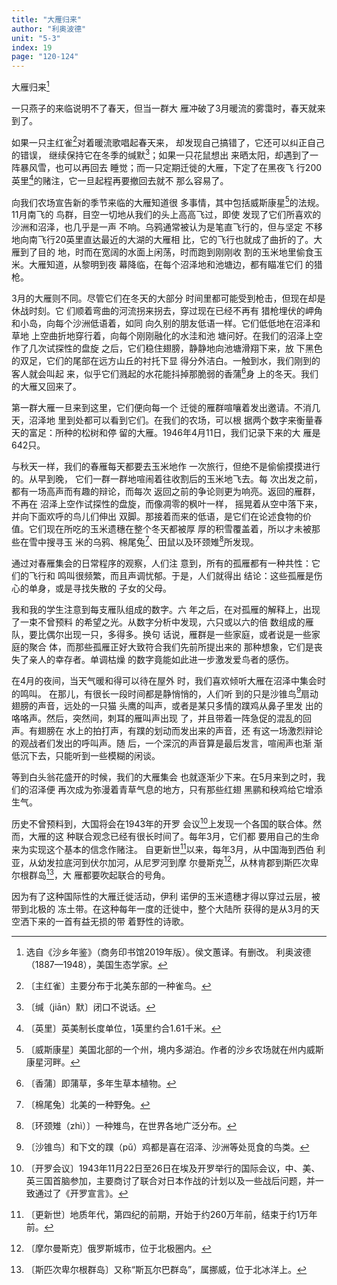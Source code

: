 ```yaml
---
title: "大雁归来"
author: "利奥波德"
unit: "5-3"
index: 19
page: "120-124"
---
```


大雁归来[^1-a]

一只燕子的来临说明不了春天，但当一群大
雁冲破了3月暖流的雾霭时，春天就来到了。

如果一只主红雀[^1-b]对着暖流歌唱起春天来，
却发现自己搞错了，它还可以纠正自己的错误，
继续保持它在冬季的缄默[^1-c]；如果一只花鼠想出
来晒太阳，却遇到了一阵暴风雪，也可以再回去
睡觉；而一只定期迁徙的大雁，下定了在黑夜飞
行200英里[^1-d]的赌注，它一旦起程再要撤回去就不
那么容易了。

向我们农场宣告新的季节来临的大雁知道很
多事情，其中包括威斯康星[^1-e]的法规。11月南飞的
鸟群，目空一切地从我们的头上高高飞过，即使
发现了它们所喜欢的沙洲和沼泽，也几乎是一声
不响。乌鸦通常被认为是笔直飞行的，但与坚定
不移地向南飞行20英里直达最近的大湖的大雁相
比，它的飞行也就成了曲折的了。大雁到了目的
地，时而在宽阔的水面上闲荡，时而跑到刚刚收
割的玉米地里偷食玉米。大雁知道，从黎明到夜
幕降临，在每个沼泽地和池塘边，都有瞄准它们
的猎枪。

[^1-a]: 选自《沙乡年鉴》（商务印书馆2019年版）。侯文蕙译。有删改。
    利奥波德（1887—1948），美国生态学家。
[^1-b]: 〔主红雀〕主要分布于北美东部的一种雀鸟。
[^1-c]: 〔缄（jiān）默〕闭口不说话。
[^1-d]: 〔英里〕英美制长度单位，1英里约合1.61千米。
[^1-e]: 〔威斯康星〕美国北部的一个州，境内多湖泊。作者的沙乡农场就在州内威斯康星河畔。

3月的大雁则不同。尽管它们在冬天的大部分
时间里都可能受到枪击，但现在却是休战时刻。它
们顺着弯曲的河流拐来拐去，穿过现在已经不再有
猎枪埋伏的岬角和小岛，向每个沙洲低语着，如同
向久别的朋友低语一样。它们低低地在沼泽和草地
上空曲折地穿行着，向每个刚刚融化的水洼和池
塘问好。在我们的沼泽上空作了几次试探性的盘旋
之后，它们稳住翅膀，静静地向池塘滑翔下来，放
下黑色的双足，它们的尾部在远方山丘的衬托下显
得分外洁白。一触到水，我们刚到的客人就会叫起
来，似乎它们溅起的水花能抖掉那脆弱的香蒲[^2-a]身
上的冬天。我们的大雁又回来了。

第一群大雁一旦来到这里，它们便向每一个
迁徙的雁群喧嚷着发出邀请。不消几天，沼泽地
里到处都可以看到它们。在我们的农场，可以根
据两个数字来衡量春天的富足：所种的松树和停
留的大雁。1946年4月11日，我们记录下来的大
雁是642只。

与秋天一样，我们的春雁每天都要去玉米地作
一次旅行，但绝不是偷偷摸摸进行的。从早到晚，
它们一群一群地喧闹着往收割后的玉米地飞去。每
次出发之前，都有一场高声而有趣的辩论，而每次
返回之前的争论则更为响亮。返回的雁群，不再在
沼泽上空作试探性的盘旋，而像凋零的枫叶一样，
摇晃着从空中落下来，并向下面欢呼的鸟儿们伸出
双脚。那接着而来的低语，是它们在论述食物的价
值。它们现在所吃的玉米遗穗在整个冬天都被厚
厚的积雪覆盖着，所以才未被那些在雪中搜寻玉
米的乌鸦、棉尾兔[^3-a]、田鼠以及环颈雉[^3-b]所发现。

[^2-a]: 〔香蒲〕即蒲草，多年生草本植物。

通过对春雁集会的日常程序的观察，人们注
意到，所有的孤雁都有一种共性：它们的飞行和
鸣叫很频繁，而且声调忧郁。于是，人们就得出
结论：这些孤雁是伤心的单身，或是寻找失散的
子女的父母。

我和我的学生注意到每支雁队组成的数字。六
年之后，在对孤雁的解释上，出现了一束不曾预料
的希望之光。从数字分析中发现，六只或以六的倍
数组成的雁队，要比偶尔出现一只，多得多。换句
话说，雁群是一些家庭，或者说是一些家庭的聚合
体，而那些孤雁正好大致符合我们先前所提出来的
那种想象，它们是丧失了亲人的幸存者。单调枯燥
的数字竟能如此进一步激发爱鸟者的感伤。

[^3-a]: 〔棉尾兔〕北美的一种野兔。
[^3-b]: 〔环颈雉（zhì）〕一种雉鸟，在世界各地广泛分布。

在4月的夜间，当天气暖和得可以待在屋外
时，我们喜欢倾听大雁在沼泽中集会时的鸣叫。
在那儿，有很长一段时间都是静悄悄的，人们听
到的只是沙锥鸟[^4-a]扇动翅膀的声音，远处的一只猫
头鹰的叫声，或者是某只多情的蹼鸡从鼻子里发
出的咯咯声。然后，突然间，刺耳的雁叫声出现
了，并且带着一阵急促的混乱的回声。有翅膀在
水上的拍打声，有蹼的划动而发出来的声音，还
有这一场激烈辩论的观战者们发出的呼叫声。随
后，一个深沉的声音算是最后发言，喧闹声也渐
渐低沉下去，只能听到一些模糊的闲谈。

等到白头翁花盛开的时候，我们的大雁集会
也就逐渐少下来。在5月来到之时，我们的沼泽便
再次成为弥漫着青草气息的地方，只有那些红翅
黑鹂和秧鸡给它增添生气。

历史不曾预料到，大国将会在1943年的开罗
会议[^4-b]上发现一个各国的联合体。然而，大雁的这
种联合观念已经有很长时间了。每年3月，它们都
要用自己的生命来为实现这个基本的信念作赌注。
自更新世[^4-c]以来，每年3月，从中国海到西伯
利亚，从幼发拉底河到伏尔加河，从尼罗河到摩
尔曼斯克[^4-d]，从林肯郡到斯匹次卑尔根群岛[^4-e]，大
雁都要吹起联合的号角。

[^4-a]: 〔沙锥鸟〕和下文的蹼（pǔ）鸡都是喜在沼泽、沙洲等处觅食的鸟类。
[^4-c]: 〔更新世〕地质年代，第四纪的前期，开始于约260万年前，结束于约1万年前。
[^4-b]: 〔开罗会议〕1943年11月22日至26日在埃及开罗举行的国际会议，中、美、英三国首脑参加，主要商讨了联合对日本作战的计划以及一些战后问题，并一致通过了《开罗宣言》。
[^4-d]: 〔摩尔曼斯克〕俄罗斯城市，位于北极圈内。
[^4-e]: 〔斯匹次卑尔根群岛〕又称“斯瓦尔巴群岛”，属挪威，位于北冰洋上。

因为有了这种国际性的大雁迁徙活动，伊利
诺伊的玉米遗穗才得以穿过云层，被带到北极的
冻土带。在这种每年一度的迁徙中，整个大陆所
获得的是从3月的天空洒下来的一首有益无损的带
着野性的诗歌。
